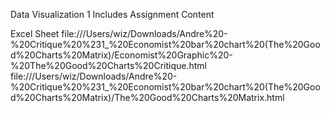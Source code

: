 Data Visualization 1
Includes Assignment Content

Excel Sheet
file:///Users/wiz/Downloads/Andre%20-%20Critique%20%231_%20Economist%20bar%20chart%20(The%20Good%20Charts%20Matrix)/Economist%20Graphic%20-%20The%20Good%20Charts%20Critique.html
file:///Users/wiz/Downloads/Andre%20-%20Critique%20%231_%20Economist%20bar%20chart%20(The%20Good%20Charts%20Matrix)/The%20Good%20Charts%20Matrix.html
